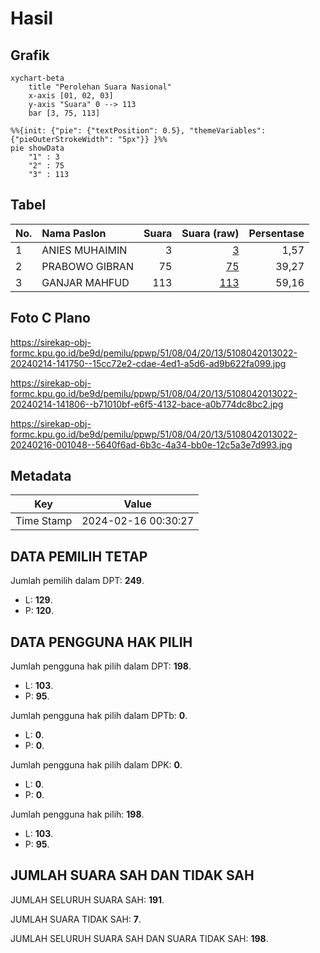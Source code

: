 # Hasil

## Grafik

```mermaid
xychart-beta
    title "Perolehan Suara Nasional"
    x-axis [01, 02, 03]
    y-axis "Suara" 0 --> 113
    bar [3, 75, 113]
```

```mermaid
%%{init: {"pie": {"textPosition": 0.5}, "themeVariables": {"pieOuterStrokeWidth": "5px"}} }%%
pie showData
    "1" : 3
    "2" : 75
    "3" : 113
```

## Tabel

| No. | Nama Paslon    | Suara | Suara (raw) | Persentase |
|:--- |:-------------- | -----:| -----------:| ----------:|
| 1   | ANIES MUHAIMIN | 3     | [3][p-1]    | 1,57       |
| 2   | PRABOWO GIBRAN | 75    | [75][p-2]   | 39,27      |
| 3   | GANJAR MAHFUD  | 113   | [113][p-3]  | 59,16      |


[p-1]: https://github.com/gigit-pemilu/pemilu-2024/blob/main/pilpres/hitung-suara/sub/51-bali/sub/08-buleleng/sub/04-banjar/sub/2013-banjar/sub/022-tps/sub/paslon-1.txt
[p-2]: https://github.com/gigit-pemilu/pemilu-2024/blob/main/pilpres/hitung-suara/sub/51-bali/sub/08-buleleng/sub/04-banjar/sub/2013-banjar/sub/022-tps/sub/paslon-2.txt
[p-3]: https://github.com/gigit-pemilu/pemilu-2024/blob/main/pilpres/hitung-suara/sub/51-bali/sub/08-buleleng/sub/04-banjar/sub/2013-banjar/sub/022-tps/sub/paslon-3.txt

## Foto C Plano

https://sirekap-obj-formc.kpu.go.id/be9d/pemilu/ppwp/51/08/04/20/13/5108042013022-20240214-141750--15cc72e2-cdae-4ed1-a5d6-ad9b622fa099.jpg

https://sirekap-obj-formc.kpu.go.id/be9d/pemilu/ppwp/51/08/04/20/13/5108042013022-20240214-141806--b71010bf-e6f5-4132-bace-a0b774dc8bc2.jpg

https://sirekap-obj-formc.kpu.go.id/be9d/pemilu/ppwp/51/08/04/20/13/5108042013022-20240216-001048--5640f6ad-6b3c-4a34-bb0e-12c5a3e7d993.jpg


## Metadata

| Key        | Value               |
| ---------- | ------------------- |
| Time Stamp | 2024-02-16 00:30:27 |


## DATA PEMILIH TETAP

Jumlah pemilih dalam DPT: **249**.
 * L: **129**.
 * P: **120**.

## DATA PENGGUNA HAK PILIH

Jumlah pengguna hak pilih dalam DPT: **198**.
 * L: **103**.
 * P: **95**.

Jumlah pengguna hak pilih dalam DPTb: **0**.
 * L: **0**.
 * P: **0**.

Jumlah pengguna hak pilih dalam DPK: **0**.
 * L: **0**.
 * P: **0**.

Jumlah pengguna hak pilih: **198**.
 * L: **103**.
 * P: **95**.

## JUMLAH SUARA SAH DAN TIDAK SAH

JUMLAH SELURUH SUARA SAH: **191**.

JUMLAH SUARA TIDAK SAH: **7**.

JUMLAH SELURUH SUARA SAH DAN SUARA TIDAK SAH: **198**.


